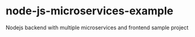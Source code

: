 # node-js-microservices-example
Nodejs backend with multiple microservices and frontend sample project

